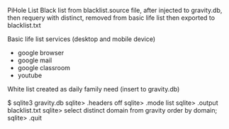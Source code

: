 PiHole List
Black list from blacklist.source file, after injected to gravity.db, then requery with distinct, removed from basic life list then exported to blacklist.txt

Basic life list services (desktop and mobile device)
- google browser
- google mail
- google classroom
- youtube

White list created as daily family need (insert to gravity.db)


$ sqlite3 gravity.db
sqlite> .headers off
sqlite> .mode list
sqlite> .output blacklist.txt
sqlite> select distinct domain from gravity order by domain;
sqlite> .quit



